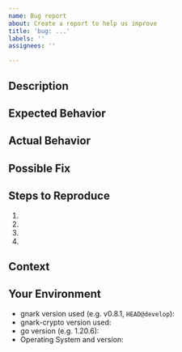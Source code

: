 ```yaml
---
name: Bug report
about: Create a report to help us improve
title: 'bug: ...'
labels: ''
assignees: ''

---
```


<!--- Provide a general summary of the issue in the Title above -->

## Description
<!--- Provide a more detailed introduction to the issue itself, and why you consider it to be a bug -->

## Expected Behavior
<!--- Tell us what should happen -->

## Actual Behavior
<!--- Tell us what happens instead -->

## Possible Fix
<!--- Not obligatory, but suggest a fix or reason for the bug -->

## Steps to Reproduce
<!--- Provide an unambigous set of steps to reproduce this bug. -->
<!--- Include code to reproduce, if relevant -->
<!--- or include https://play.gnark.io snippet, if relevant -->
1.
2.
3.
4.

## Context
<!--- How has this bug affected you? What were you trying to accomplish? -->

## Your Environment
<!--- Include as many relevant details about the environment you experienced the bug in -->
* gnark version used (e.g. v0.8.1, `HEAD@develop`):
* gnark-crypto version used:
* go version (e.g. 1.20.6):
* Operating System and version:
